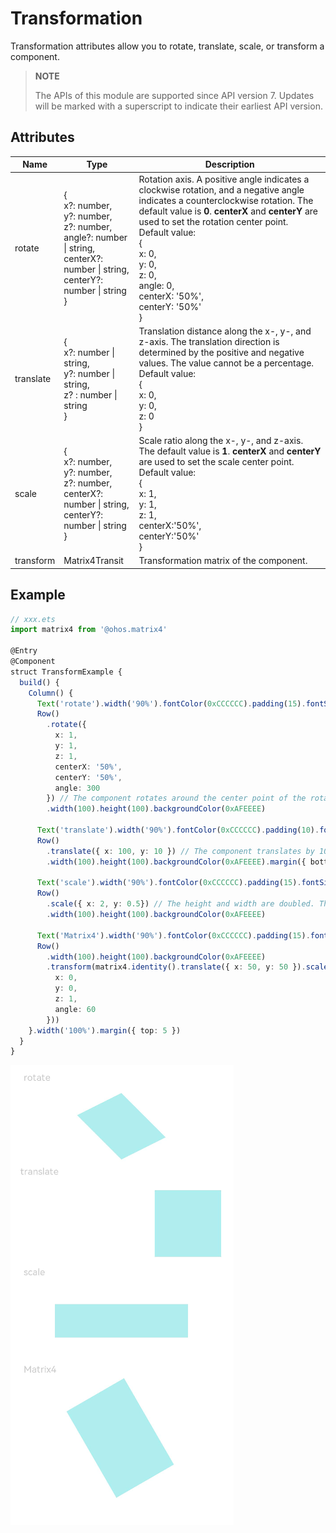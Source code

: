 # Transformation

Transformation attributes allow you to rotate, translate, scale, or transform a component.

> **NOTE**
>
> The APIs of this module are supported since API version 7. Updates will be marked with a superscript to indicate their earliest API version.

## Attributes


| Name     | Type                                                    | Description                                                        |
| --------- | ------------------------------------------------------------ | ------------------------------------------------------------ |
| rotate    | {<br>x?: number,<br>y?: number,<br>z?: number,<br>angle?: number \| string,<br>centerX?: number \| string,<br>centerY?: number \| string<br>} | Rotation axis. A positive angle indicates a clockwise rotation, and a negative angle indicates a counterclockwise rotation. The default value is **0**. **centerX** and **centerY** are used to set the rotation center point.<br>Default value:<br>{<br>x: 0,<br>y: 0,<br>z: 0,<br>angle: 0,<br>centerX: '50%',<br>centerY: '50%'<br>} |
| translate | {<br>x?: number \| string,<br>y?: number \| string,<br>z? : number \| string<br>} | Translation distance along the x-, y-, and z-axis. The translation direction is determined by the positive and negative values. The value cannot be a percentage.<br>Default value:<br>{<br>x: 0,<br>y: 0,<br>z: 0<br>} |
| scale     | {<br>x?: number,<br>y?: number,<br>z?: number,<br>centerX?: number \| string,<br>centerY?: number \| string<br>} | Scale ratio along the x-, y-, and z-axis. The default value is **1**. **centerX** and **centerY** are used to set the scale center point.<br>Default value:<br>{<br>x: 1,<br>y: 1,<br>z: 1,<br>centerX:'50%',<br>centerY:'50%'<br>} |
| transform | Matrix4Transit                 | Transformation matrix of the component.                                    |


## Example

```ts
// xxx.ets
import matrix4 from '@ohos.matrix4'

@Entry
@Component
struct TransformExample {
  build() {
    Column() {
      Text('rotate').width('90%').fontColor(0xCCCCCC).padding(15).fontSize(14)
      Row()
        .rotate({
          x: 1,
          y: 1,
          z: 1,
          centerX: '50%',
          centerY: '50%',
          angle: 300
        }) // The component rotates around the center point of the rotation axis (1,1,1) clockwise by 300 degrees.
        .width(100).height(100).backgroundColor(0xAFEEEE)

      Text('translate').width('90%').fontColor(0xCCCCCC).padding(10).fontSize(14)
      Row()
        .translate({ x: 100, y: 10 }) // The component translates by 100 along the x-axis and by 10 along the y-axis.
        .width(100).height(100).backgroundColor(0xAFEEEE).margin({ bottom: 10 })

      Text('scale').width('90%').fontColor(0xCCCCCC).padding(15).fontSize(14)
      Row()
        .scale({ x: 2, y: 0.5}) // The height and width are doubled. The z-axis has no effect in 2D mode.
        .width(100).height(100).backgroundColor(0xAFEEEE)

      Text('Matrix4').width('90%').fontColor(0xCCCCCC).padding(15).fontSize(14)
      Row()
        .width(100).height(100).backgroundColor(0xAFEEEE)
        .transform(matrix4.identity().translate({ x: 50, y: 50 }).scale({ x: 1.5, y: 1 }).rotate({
          x: 0,
          y: 0,
          z: 1,
          angle: 60
        }))
    }.width('100%').margin({ top: 5 })
  }
}
```

![transform](figures/transform.PNG)
